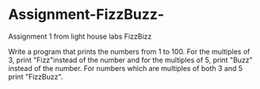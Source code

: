 # Assignment-FizzBuzz-
Assignment 1 from light house labs FizzBizz 

Write a program that prints the numbers from 1 to 100.
For the multiples of 3, print "Fizz"instead of the number and 
for the multiples of 5, print "Buzz" instead of the number. 
For numbers which are multiples of both 3 and 5 print "FizzBuzz".
